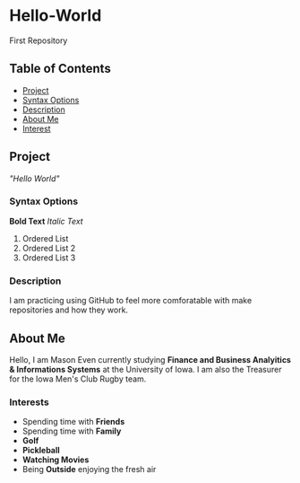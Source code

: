 # Hello-World
First Repository 
## Table of Contents
- [Project](#Project)
- [Syntax Options](#Syntax-Options)
- [Description](#Description)
- [About Me](#About-Me)
- [Interest](#Interests)


## Project
*"Hello World"*

### Syntax Options
**Bold Text**
*Italic Text*
1. Ordered List
2. Ordered List 2
3. Ordered List 3

### Description
I am practicing using GitHub to feel more comforatable with make repositories and how they work. 


## About Me
Hello, I am Mason Even currently studying **Finance and Business Analyitics & Informations Systems** at the University of Iowa. I am also the Treasurer for the Iowa Men's Club Rugby team.

### Interests
- Spending time with **Friends**
- Spending time with **Family**
- **Golf**
- **Pickleball**
- **Watching Movies**
- Being **Outside** enjoying the fresh air
